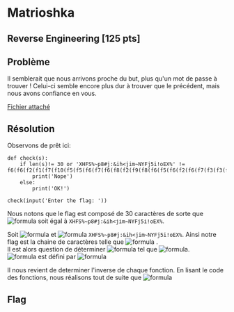 # Matrioshka
## Reverse Engineering [125 pts]
## Problème 
Il semblerait que nous arrivons proche du but, plus qu'un mot de passe à trouver ! Celui-ci semble encore plus dur à trouver que le précédent, mais nous avons confiance en vous.

[Fichier attaché](files/3matrioshka.py)

## Résolution
Observons de prêt ici:

```python3
def check(s):
    if len(s)!= 30 or 'XHFS%~p8#j:&ih<jim~NYFj5i!oEX%' != f6(f6(f2(f1(f7(f10(f5(f5(f6(f7(f6(f8(f2(f9(f8(f6(f5(f6(f2(f6(f7(f3(f3(f5(f2(f2(f2(f8(f2(f1(f10(f4(f8(f5(f5(f8(f2(f9(f2(f5(f3(f7(f8(f3(f4(f5(f10(f4(f1(f9(s)))))))))))))))))))))))))))))))))))))))))))))))))):
        print('Nope')
    else:
        print('OK!')

check(input('Enter the flag: '))
```
Nous notons que le flag est composé de 30 caractères de sorte que ![formula](https://render.githubusercontent.com/render/math?math=(f6%20\circ%20f6%20\circ%20f2%20\circ%20f1%20\circ%20f7%20\circ%20f10%20\circ%20f5%20\circ%20f5%20\circ%20f6%20\circ%20f7%20\circ%20f6%20\circ%20f8%20\circ%20f2%20\circ%20f9%20\circ%20f8%20\circ%20f6%20\circ%20f5%20\circ%20f6%20\circ%20f2%20\circ%20f6%20\circ%20f7%20\circ%20f3%20\circ%20f3%20\circ%20f5%20\circ%20f2%20\circ%20f2%20\circ%20f2%20\circ%20f8%20\circ%20f2%20\circ%20f1%20\circ%20f10%20\circ%20f4%20\circ%20f8%20\circ%20f5%20\circ%20f5%20\circ%20f8%20\circ%20f2%20\circ%20f9%20\circ%20f2%20\circ%20f5%20\circ%20f3%20\circ%20f7%20\circ%20f8%20\circ%20f3%20\circ%20f4%20\circ%20f5%20\circ%20f10%20\circ%20f4%20\circ%20f1%20\circ%20f9)(flag)) soit égal à `XHFS%~p8#j:&ih<jim~NYFj5i!oEX%`.  

Soit ![formula](https://render.githubusercontent.com/render/math?math=g=(f6%20\circ%20f6%20\circ%20f2%20\circ%20f1%20\circ%20f7%20\circ%20f10%20\circ%20f5%20\circ%20f5%20\circ%20f6%20\circ%20f7%20\circ%20f6%20\circ%20f8%20\circ%20f2%20\circ%20f9%20\circ%20f8%20\circ%20f6%20\circ%20f5%20\circ%20f6%20\circ%20f2%20\circ%20f6%20\circ%20f7%20\circ%20f3%20\circ%20f3%20\circ%20f5%20\circ%20f2%20\circ%20f2%20\circ%20f2%20\circ%20f8%20\circ%20f2%20\circ%20f1%20\circ%20f10%20\circ%20f4%20\circ%20f8%20\circ%20f5%20\circ%20f5%20\circ%20f8%20\circ%20f2%20\circ%20f9%20\circ%20f2%20\circ%20f5%20\circ%20f3%20\circ%20f7%20\circ%20f8%20\circ%20f3%20\circ%20f4%20\circ%20f5%20\circ%20f10%20\circ%20f4%20\circ%20f1%20\circ%20f9)) et  ![formula](https://render.githubusercontent.com/render/math?math=y=) `XHFS%~p8#j:&ih<jim~NYFj5i!oEX%`.
Ainsi notre flag est la chaine de caractères telle que ![formula](https://render.githubusercontent.com/render/math?math=g(flag)=y) .  
Il est alors question de déterminer ![formula](https://render.githubusercontent.com/render/math?math=g^{-1}) tel que ![formula](https://render.githubusercontent.com/render/math?math=g^{-1}(y)=flag).  
![formula](https://render.githubusercontent.com/render/math?math=g^{-1}) est défini par ![formula](https://render.githubusercontent.com/render/math?math=f9^{-1}%20\circ%20f1^{-1}%20\circ%20f4^{-1}%20\circ%20f10^{-1}%20\circ%20f5^{-1}%20\circ%20f4^{-1}%20\circ%20f3^{-1}%20\circ%20f8^{-1}%20\circ%20f7^{-1}%20\circ%20f3^{-1}%20\circ%20f5^{-1}%20\circ%20f2^{-1}%20\circ%20f9^{-1}%20\circ%20f2^{-1}%20\circ%20f8^{-1}%20\circ%20f5^{-1}%20\circ%20f5^{-1}%20\circ%20f8^{-1}%20\circ%20f4^{-1}%20\circ%20f10^{-1}%20\circ%20f1^{-1}%20\circ%20f2^{-1}%20\circ%20f8^{-1}%20\circ%20f2^{-1}%20\circ%20f2^{-1}%20\circ%20f2^{-1}%20\circ%20f5^{-1}%20\circ%20f3^{-1}%20\circ%20f3^{-1}%20\circ%20f7^{-1}%20\circ%20f6^{-1}%20\circ%20f2^{-1}%20\circ%20f6^{-1}%20\circ%20f5^{-1}%20\circ%20f6^{-1}%20\circ%20f8^{-1}%20\circ%20f9^{-1}%20\circ%20f2^{-1}%20\circ%20f8^{-1}%20\circ%20f6^{-1}%20\circ%20f7^{-1}%20\circ%20f6^{-1}%20\circ%20f5^{-1}%20\circ%20f5^{-1}%20\circ%20f10^{-1}%20\circ%20f7^{-1}%20\circ%20f1^{-1}%20\circ%20f2^{-1}%20\circ%20f6^{-1}%20\circ%20f6^{-1})  

Il nous revient de determiner l'inverse de chaque fonction.
En lisant le code des fonctions, nous réalisons tout de suite que ![formula](https://render.githubusercontent.com/render/math?math=f1)



## Flag


